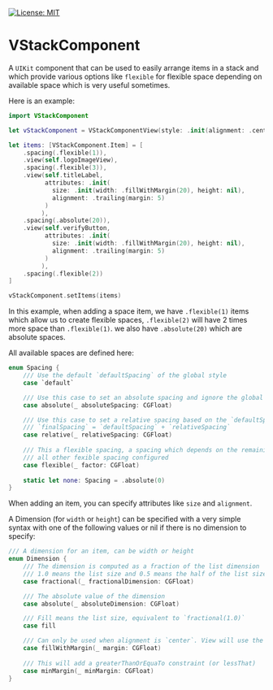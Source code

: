 [![License: MIT](https://img.shields.io/badge/License-MIT-blue.svg?color=ff69b4)](https://github.com/blaisesarr/VStackComponent/blob/main/LICENCE)

# VStackComponent

A `UIKit` component that can be used to easily arrange items in a stack and which provide various options like `flexible` for flexible space depending on available space which is very useful sometimes.

Here is an example:

```swift
import VStackComponent

let vStackComponent = VStackComponentView(style: .init(alignment: .center, defaultSpacing: 0))

let items: [VStackComponent.Item] = [
    .spacing(.flexible(1)),
    .view(self.logoImageView),
    .spacing(.flexible(3)),
    .view(self.titleLabel,
          attributes: .init(
            size: .init(width: .fillWithMargin(20), height: nil),
            alignment: .trailing(margin: 5)
          )
         ),
    .spacing(.absolute(20)),
    .view(self.verifyButton,
          attributes: .init(
            size: .init(width: .fillWithMargin(20), height: nil),
            alignment: .trailing(margin: 5)
          )
         ),
    .spacing(.flexible(2))
]

vStackComponent.setItems(items)
```

In this example, when adding a space item, we have `.flexible(1)` items which allow us to create flexible spaces, `.flexible(2)` will have 2 times more space than `.flexible(1)`. we also have `.absolute(20)` which are absolute spaces.

All available spaces are defined here:

```swift
enum Spacing {
    /// Use the default `defaultSpacing` of the global style
    case `default`

    /// Use this case to set an absolute spacing and ignore the global `defaultSpacing`
    case absolute(_ absoluteSpacing: CGFloat)

    /// Use this case to set a relative spacing based on the `defaultSpacing`
    /// `finalSpacing` = `defaultSpacing` + `relativeSpacing`
    case relative(_ relativeSpacing: CGFloat)
    
    /// This a flexible spacing, a spacing which depends on the remaining space and
    /// all other fexible spacing configured
    case flexible(_ factor: CGFloat)
    
    static let none: Spacing = .absolute(0)
}
```

When adding an item, you can specify attributes like `size` and `alignment`.

A Dimension (for `width` or `height`) can be specified with a very simple syntax with one of the following values or nil if there is no dimension to specify:

```swift
/// A dimension for an item, can be width or height
enum Dimension {
    /// The dimension is computed as a fraction of the list dimension
    /// 1.0 means the list size and 0.5 means the half of the list size
    case fractional(_ fractionalDimension: CGFloat)

    /// The absolute value of the dimension
    case absolute(_ absoluteDimension: CGFloat)

    /// Fill means the list size, equivalent to `fractional(1.0)`
    case fill

    /// Can only be used when alignment is `center`. View will use the component size with the specified margin for each side.
    case fillWithMargin(_ margin: CGFloat)
    
    /// This will add a greaterThanOrEquaTo constraint (or lessThat)
    case minMargin(_ minMargin: CGFloat)
}
```
